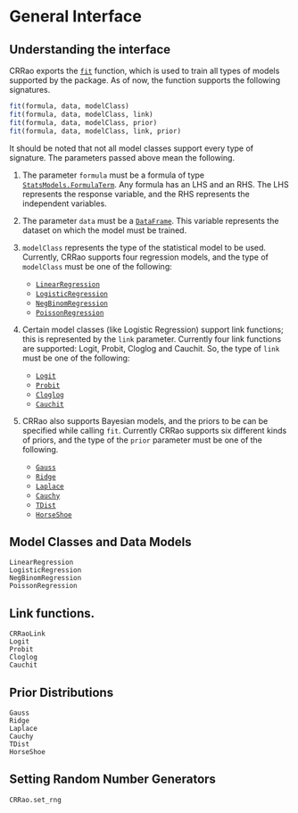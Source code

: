 # General Interface

## Understanding the interface

CRRao exports the [`fit`](@ref) function, which is used to train all types of models supported by the package. As of now, the function supports the following signatures.

```julia
fit(formula, data, modelClass)
fit(formula, data, modelClass, link)
fit(formula, data, modelClass, prior)
fit(formula, data, modelClass, link, prior)
```

It should be noted that not all model classes support every type of signature. The parameters passed above mean the following.

1. The parameter `formula` must be a formula of type [`StatsModels.FormulaTerm`](https://juliastats.org/StatsModels.jl/stable/api/#StatsModels.FormulaTerm). Any formula has an LHS and an RHS. The LHS represents the response variable, and the RHS represents the independent variables.

2. The parameter `data` must be a [`DataFrame`](https://dataframes.juliadata.org/stable/lib/types/#DataFrames.DataFrame). This variable represents the dataset on which the model must be trained.

3. `modelClass` represents the type of the statistical model to be used. Currently, CRRao supports four regression models, and the type of `modelClass` must be one of the following:
    - [`LinearRegression`](@ref)
    - [`LogisticRegression`](@ref)
    - [`NegBinomRegression`](@ref)
    - [`PoissonRegression`](@ref)

4. Certain model classes (like Logistic Regression) support link functions; this is represented by the `link` parameter. Currently four link functions are supported: Logit, Probit, Cloglog and Cauchit. So, the type of `link` must be one of the following:
    - [`Logit`](@ref)
    - [`Probit`](@ref)
    - [`Cloglog`](@ref)
    - [`Cauchit`](@ref)

5. CRRao also supports Bayesian models, and the priors to be can be specified while calling `fit`. Currently CRRao supports six different kinds of priors, and the type of the `prior` parameter must be one of the following.
    - [`Gauss`](@ref)
    - [`Ridge`](@ref)
    - [`Laplace`](@ref)
    - [`Cauchy`](@ref)
    - [`TDist`](@ref)
    - [`HorseShoe`](@ref)


## Model Classes and Data Models

```@docs
LinearRegression
LogisticRegression
NegBinomRegression
PoissonRegression
```

## Link functions.

```@docs
CRRaoLink
Logit
Probit
Cloglog
Cauchit
```
## Prior Distributions

```@docs
Gauss
Ridge
Laplace
Cauchy
TDist
HorseShoe
```

## Setting Random Number Generators

```@docs
CRRao.set_rng
```
